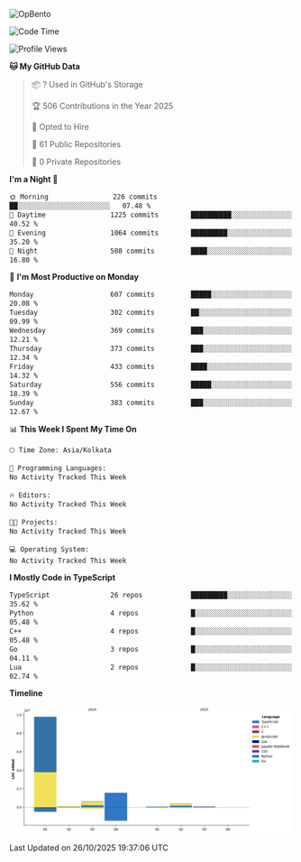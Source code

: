 ![OpBento](https://firebasestorage.googleapis.com/v0/b/smartkaksha-fe32c.appspot.com/o/opbento%2Fparthkapoor-dev3db8f.png?alt=media)

<!--START_SECTION:waka-->
![Code Time](http://img.shields.io/badge/Code%20Time-0%20secs-blue)

![Profile Views](http://img.shields.io/badge/Profile%20Views-0-blue)

**🐱 My GitHub Data** 

> 📦 ? Used in GitHub's Storage 
 > 
> 🏆 506 Contributions in the Year 2025
 > 
> 💼 Opted to Hire
 > 
> 📜 61 Public Repositories 
 > 
> 🔑 0 Private Repositories 
 > 
**I'm a Night 🦉** 

```text
🌞 Morning                226 commits         ██░░░░░░░░░░░░░░░░░░░░░░░   07.48 % 
🌆 Daytime                1225 commits        ██████████░░░░░░░░░░░░░░░   40.52 % 
🌃 Evening                1064 commits        █████████░░░░░░░░░░░░░░░░   35.20 % 
🌙 Night                  508 commits         ████░░░░░░░░░░░░░░░░░░░░░   16.80 % 
```
📅 **I'm Most Productive on Monday** 

```text
Monday                   607 commits         █████░░░░░░░░░░░░░░░░░░░░   20.08 % 
Tuesday                  302 commits         ██░░░░░░░░░░░░░░░░░░░░░░░   09.99 % 
Wednesday                369 commits         ███░░░░░░░░░░░░░░░░░░░░░░   12.21 % 
Thursday                 373 commits         ███░░░░░░░░░░░░░░░░░░░░░░   12.34 % 
Friday                   433 commits         ████░░░░░░░░░░░░░░░░░░░░░   14.32 % 
Saturday                 556 commits         █████░░░░░░░░░░░░░░░░░░░░   18.39 % 
Sunday                   383 commits         ███░░░░░░░░░░░░░░░░░░░░░░   12.67 % 
```


📊 **This Week I Spent My Time On** 

```text
🕑︎ Time Zone: Asia/Kolkata

💬 Programming Languages: 
No Activity Tracked This Week

🔥 Editors: 
No Activity Tracked This Week

🐱‍💻 Projects: 
No Activity Tracked This Week

💻 Operating System: 
No Activity Tracked This Week
```

**I Mostly Code in TypeScript** 

```text
TypeScript               26 repos            █████████░░░░░░░░░░░░░░░░   35.62 % 
Python                   4 repos             █░░░░░░░░░░░░░░░░░░░░░░░░   05.48 % 
C++                      4 repos             █░░░░░░░░░░░░░░░░░░░░░░░░   05.48 % 
Go                       3 repos             █░░░░░░░░░░░░░░░░░░░░░░░░   04.11 % 
Lua                      2 repos             █░░░░░░░░░░░░░░░░░░░░░░░░   02.74 % 
```



**Timeline**

![Lines of Code chart](https://raw.githubusercontent.com/ParthKapoor-dev/ParthKapoor-dev/main/assets/bar_graph.png)


 Last Updated on 26/10/2025 19:37:06 UTC
<!--END_SECTION:waka-->
